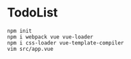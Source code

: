 # TodoList

```
npm init
npm i webpack vue vue-loader
npm i css-loader vue-template-compiler
vim src/app.vue
```

